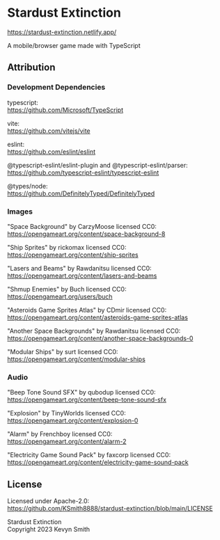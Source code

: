 # Stardust Extinction

https://stardust-extinction.netlify.app/

A mobile/browser game made with TypeScript

## Attribution

### Development Dependencies

typescript:  
https://github.com/Microsoft/TypeScript

vite:  
https://github.com/vitejs/vite

eslint:  
https://github.com/eslint/eslint

@typescript-eslint/eslint-plugin and @typescript-eslint/parser:  
https://github.com/typescript-eslint/typescript-eslint

@types/node:  
https://github.com/DefinitelyTyped/DefinitelyTyped

### Images

"Space Background" by CarzyMoose licensed CC0:  
https://opengameart.org/content/space-background-8

"Ship Sprites" by rickomax licensed CC0:  
https://opengameart.org/content/ship-sprites

"Lasers and Beams" by Rawdanitsu licensed CC0:  
https://opengameart.org/content/lasers-and-beams

"Shmup Enemies" by Buch licensed CC0:  
https://opengameart.org/users/buch

"Asteroids Game Sprites Atlas" by CDmir licensed CC0:  
https://opengameart.org/content/asteroids-game-sprites-atlas

"Another Space Backgrounds" by Rawdanitsu licensed CC0:  
https://opengameart.org/content/another-space-backgrounds-0

"Modular Ships" by surt licensed CC0:  
https://opengameart.org/content/modular-ships

### Audio

"Beep Tone Sound SFX" by qubodup licensed CC0:  
https://opengameart.org/content/beep-tone-sound-sfx

"Explosion" by TinyWorlds licensed CC0:  
https://opengameart.org/content/explosion-0

"Alarm" by Frenchboy licensed CC0:  
https://opengameart.org/content/alarm-2

"Electricity Game Sound Pack" by faxcorp licensed CC0:  
https://opengameart.org/content/electricity-game-sound-pack

## License

Licensed under Apache-2.0:  
https://github.com/KSmith8888/stardust-extinction/blob/main/LICENSE

Stardust Extinction  
Copyright 2023 Kevyn Smith
